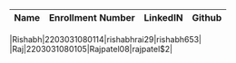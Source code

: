 
|Name|Enrollment Number | LinkedIN | Github |
|---|---|---|---|

|Rishabh|2203031080114|rishabhrai29|rishabh653|
|Raj|2203031080105|Rajpatel08|rajpatel$2|
